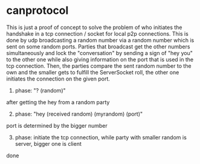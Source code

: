 # canprotocol

This is just a proof of concept to solve the problem of who initiates the handshake in a tcp connection / socket for local p2p connections.
This is done by udp broadcasting a random number via a random number which is sent on some random ports.
Parties that broadcast get the other numbers simultaneously and lock the "conversation" by sending a sign of "hey you" to the other one while also giving information on the port that is used in the tcp connection. 
Then, the parties compare the sent random number to the own and the smaller gets to fulfill the ServerSocket roll, the other one initiates the connection on the given port.

1. phase: 
  "? (random)"
  
after getting the hey from a random party

2. phase: 
  "hey (received random) (myrandom) (port)"
  
port is determined by the bigger number

3. phase: 
  initiate the tcp connection, while party with smaller random is server, bigger one is client
  
done
